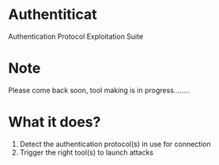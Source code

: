 # Authentiticat
Authentication Protocol Exploitation Suite

# Note
Please come back soon, tool making is in progress........ 

# What it does?
1) Detect the authentication protocol(s) in use for connection
2) Trigger the right tool(s) to launch attacks

